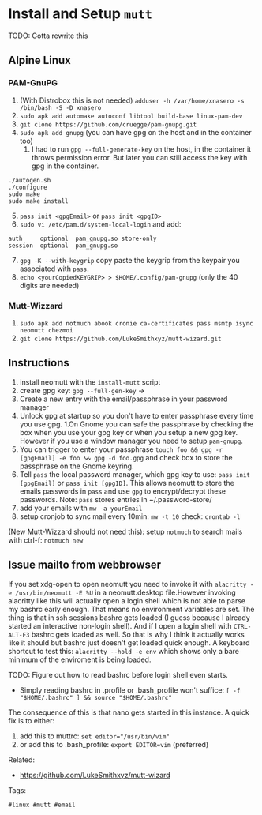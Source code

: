 # Install and Setup `mutt`

TODO: Gotta rewrite this

## Alpine Linux

### PAM-GnuPG

1. (With Distrobox this is not needed) `adduser -h /var/home/xnasero -s /bin/bash -S -D xnasero`
1. `sudo apk add automake autoconf libtool build-base linux-pam-dev`
1. `git clone https://github.com/cruegge/pam-gnupg.git`
1. `sudo apk add gnupg` (you can have gpg on the host and in the container too)
    1. I had to run `gpg --full-generate-key` on the host, in the container it throws permission error. But later you can still access the key with gpg in the container.

```
./autogen.sh
./configure
sudo make
sudo make install
```

5. `pass init <gpgEmail>` or `pass init <gpgID>`
6. `sudo vi /etc/pam.d/system-local-login` and add:

```
auth     optional  pam_gnupg.so store-only
session  optional  pam_gnupg.so
```

7. `gpg -K --with-keygrip` copy paste the keygrip from the keypair you associated with `pass`.
8. `echo <yourCopiedKEYGRIP> > $HOME/.config/pam-gnupg` (only the 40 digits are needed)


### Mutt-Wizzard

1. `sudo apk add notmuch abook cronie ca-certificates pass msmtp isync neomutt chezmoi`
1. `git clone https://github.com/LukeSmithxyz/mutt-wizard.git`


## Instructions

1. install neomutt with the `install-mutt` script
1. create gpg key: `gpg --full-gen-key` -> 
1. Create a new entry with the email/passphrase in your password manager
1. Unlock gpg at startup so you don't have to enter passphrase every time you use gpg.
  1.On Gnome you can safe the passphrase by checking the box when you use your gpg key or when you setup a new gpg key.
  However if you use a window manager you need to setup `pam-gnupg`.
  2. You can trigger to enter your passphrase `touch foo && gpg -r [gpgEmail] -e foo && gpg -d foo.gpg` and check box to store the passphrase on the Gnome keyring.
2. Tell `pass` the local password manager, which gpg key to use: `pass init [gpgEmail]` or `pass init [gpgID]`. This allows neomutt to store the emails passwords in `pass` and use `gpg` to encrypt/decrypt these passwords. 
Note: `pass` stores entries in ~/.password-store/
4. add your emails with `mw -a yourEmail`
5. setup cronjob to sync mail every 10min: `mw -t 10` check:  `crontab -l`

(New Mutt-Wizzard should not need this): setup `notmuch` to search mails with ctrl-f: `notmuch new`

## Issue mailto from webbrowser

If you set xdg-open to open neomutt you need to invoke it with `alacritty -e /usr/bin/neomutt -E %U` in a neomutt.desktop file.However invoking alacritty like this will actually open a login shell which is not able to parse my bashrc early enough. That means no environment variables are set. The thing is that in ssh sessions bashrc gets loaded (I guess because I already started an interactive non-login shell). And if I open a login shell with `CTRL-ALT-F3` bashrc gets loaded as well.
So that is why I think it actually works like it should but bashrc just doesn't get loaded quick enough. A keyboard shortcut to test this: `alacritty --hold -e env` which shows only a bare minimum of the enviroment is being loaded.

TODO: Figure out how to read bashrc before login shell even starts.
* Simply reading bashrc in .profile or .bash_profile won't suffice: `[ -f "$HOME/.bashrc" ] && source "$HOME/.bashrc"`

The consequence of this is that nano gets started in this instance. A quick fix is to either:
1. add this to muttrc: `set editor="/usr/bin/vim"`
2. or add this to .bash_profile: `export EDITOR=vim` (preferred)

[mutt-wizzard]: <https://github.com/SimonWoodtli/dotfiles/blob/main/bin/install/popOS/install-mutt>

Related:

* <https://github.com/LukeSmithxyz/mutt-wizard>

Tags:

    #linux #mutt #email
